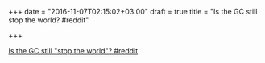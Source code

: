 +++
date = "2016-11-07T02:15:02+03:00"
draft = true
title = "Is the GC still stop the world?  #reddit"

+++

<p><a href="https://t.co/Y1FG6LdDmW">Is the GC still "stop the world"?  #reddit</a></p>

